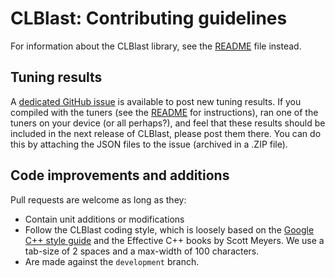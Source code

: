 
CLBlast: Contributing guidelines
================

For information about the CLBlast library, see the [README](README.md) file instead.

Tuning results
-------------

A [dedicated GitHub issue](https://github.com/CNugteren/CLBlast/issues/1) is available to post new tuning results. If you compiled with the tuners (see the [README](README.md) for instructions), ran one of the tuners on your device (or all perhaps?), and feel that these results should be included in the next release of CLBlast, please post them there. You can do this by attaching the JSON files to the issue (archived in a .ZIP file).


Code improvements and additions
-------------

Pull requests are welcome as long as they:

* Contain unit additions or modifications
* Follow the CLBlast coding style, which is loosely based on the [Google C++ style guide](https://google-styleguide.googlecode.com/svn/trunk/cppguide.html) and the Effective C++ books by Scott Meyers. We use a tab-size of 2 spaces and a max-width of 100 characters.
* Are made against the `development` branch.
